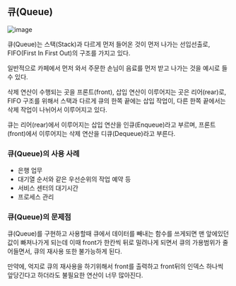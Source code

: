## **큐(Queue)**
![image](https://miro.medium.com/v2/resize:fit:1196/1*PMYRFmVecFT61P4aAh0g1g.png)

큐(Queue)는 스택(Stack)과 다르게 먼저 들어온 것이 먼저 나가는 선입선출로, FIFO(First In First Out)의 구조를 가지고 있다.

일반적으로 카페에서 먼저 와서 주문한 손님이 음료를 먼저 받고 나가는 것을 예시로 들 수 있다.

삭제 연산이 수행되는 곳을 프론트(front), 삽입 연산이 이루어지는 곳은 리어(rear)로, FIFO 구조를 위해서 스택과 다르게 큐의 한쪽 끝에는 삽입 작업이, 다른 한쪽 끝에서는 삭제 작업이 나뉘어서 이루어지고 있다.

큐는 리어(rear)에서 이루어지는 삽입 연산을 인큐(Enqueue)라고 부르며, 프론트(front)에서 이루어지는 삭제 연산을 디큐(Dequeue)라고 부른다.

### **큐(Queue)의 사용 사례**
+ 은행 업무
+ 대기열 순서와 같은 우선순위의 작업 예약 등
+ 서비스 센터의 대기시간
+ 프로세스 관리

### **큐(Queue)의 문제점**
큐(Queue)를 구현하고 사용할때 큐에서 데이터를 빼내는 함수를 쓰게되면 맨 앞에있던 값이 빠져나가게 되는데 이때 front가 한칸씩 뒤로 밀려나게 되면서 큐의 가용범위가 줄어들면서, 큐의 재사용 또한 불가능하게 된다.

만약에, 억지로 큐의 재사용을 하기위해서 front를 출력하고 front뒤의 인덱스 하나씩 앞당긴다고 하더라도 불필요한 연산이 너무 많아진다.